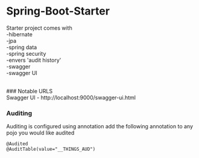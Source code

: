 # Spring-Boot-Starter
Starter project comes with<br />
-hibernate<br />
-jpa<br />
-spring data<br />
-spring security<br />
-envers 'audit history' <br />
-swagger<br />
-swagger UI<br />

<br />
### Notable URLS<br />
Swagger UI - http://localhost:9000/swagger-ui.html

<br />



### Auditing<br />
Auditing is configured using annotation add the following annotation to any pojo you would like audited
<br />
```
@Audited
@AuditTable(value="__THINGS_AUD")
```